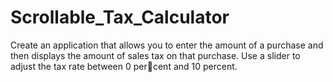# Scrollable_Tax_Calculator
Create an application that allows you to enter the amount of a purchase and then displays 
the amount of sales tax on that purchase. Use a slider to adjust the tax rate between 0 percent and 10 percent.